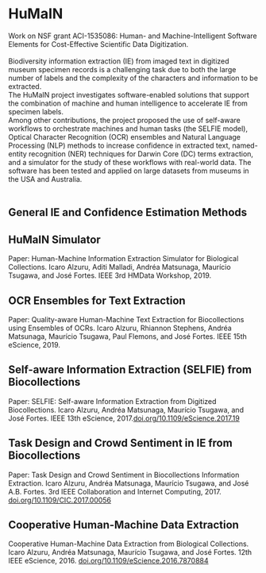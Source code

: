 # HuMaIN
Work on NSF grant ACI-1535086: Human- and Machine-Intelligent Software Elements for Cost-Effective Scientific Data Digitization.<br/>
<br/>
Biodiversity information extraction (IE) from imaged text in digitized museum specimen records is a challenging task due to both the large number of labels and the complexity of the characters and information to be extracted. <br/>
The HuMaIN project investigates software-enabled solutions that support the combination of machine and human intelligence to accelerate IE from specimen labels.<br/>
Among other contributions, the project proposed the use of self-aware workflows to orchestrate machines and human tasks (the SELFIE model), Optical Character Recognition (OCR) ensembles and Natural Language Processing (NLP) methods to increase confidence in extracted text, named-entity recognition (NER) techniques for Darwin Core (DC) terms extraction, and a simulator for the study of these workflows with real-world data. The software has been tested and applied on large datasets from museums in the USA and Australia.<br/>
<br/>

## General IE and Confidence Estimation Methods

## HuMaIN Simulator
Paper: Human-Machine Information Extraction Simulator for Biological Collections. Icaro Alzuru, Aditi Malladi, Andréa Matsunaga, Maurício Tsugawa, and José Fortes. IEEE 3rd HMData Workshop, 2019.<br/>

## OCR Ensembles for Text Extraction
Paper: Quality-aware Human-Machine Text Extraction for Biocollections using Ensembles of OCRs. Icaro Alzuru, Rhiannon Stephens, Andréa Matsunaga, Maurício Tsugawa, Paul Flemons, and José Fortes. IEEE 15th eScience, 2019.<br/>

## Self-aware Information Extraction (SELFIE) from Biocollections
Paper: SELFIE: Self-aware Information Extraction from Digitized Biocollections. Icaro Alzuru, Andréa Matsunaga, Maurício Tsugawa, and José Fortes. IEEE 13th eScience, 2017.[doi.org/10.1109/eScience.2017.19](http://doi.org/10.1109/eScience.2017.19)<br/>

## Task Design and Crowd Sentiment in IE from Biocollections
Paper: Task Design and Crowd Sentiment in Biocollections Information Extraction. Icaro Alzuru, Andréa Matsunaga, Maurício Tsugawa, and José A.B. Fortes. 3rd IEEE Collaboration and Internet Computing, 2017. [doi.org/10.1109/CIC.2017.00056](http://doi.org/10.1109/CIC.2017.00056)<br/>

## Cooperative Human-Machine Data Extraction
Cooperative Human-Machine Data Extraction from Biological Collections. Icaro Alzuru, Andréa Matsunaga, Maurício Tsugawa, and José Fortes. 12th IEEE eScience, 2016. [doi.org/10.1109/eScience.2016.7870884](http://doi.org/10.1109/eScience.2016.7870884)<br/>

